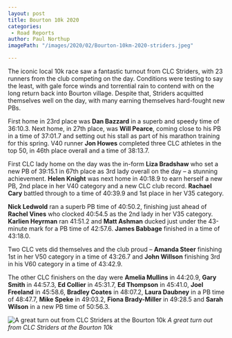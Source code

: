 ```yaml
---
layout: post
title: Bourton 10k 2020
categories: 
 - Road Reports
author: Paul Northup
imagePath: "/images/2020/02/Bourton-10km-2020-striders.jpeg"

---
```


The iconic local 10k race saw a fantastic turnout from CLC Striders, with 23 runners from the club competing on the day. Conditions were testing to say the least, with gale force winds and torrential rain to contend with on the long return back into Bourton village. Despite that, Striders acquitted themselves well on the day, with many earning themselves hard-fought new PBs.

First home in 23rd place was **Dan Bazzard** in a superb and speedy time of 36:10.3. Next home, in 27th place, was **Will Pearce**, coming close to his PB in a time of 37:01.7 and setting out his stall as part of his marathon training for this spring. V40 runner **Jon Howes** completed three CLC athletes in the top 50, in 46th place overall and a time of 38:13.7.

First CLC lady home on the day was the in-form **Liza Bradshaw** who set a new PB of 39:15.1 in 67th place as 3rd lady overall on the day – a stunning achievement. **Helen Knight** was next home in 40:18.9 to earn herself a new PB, 2nd place in her V40 category and a new CLC club record. **Rachael Cary** battled through to a time of 40:39.9 and 1st place in her V35 category.

**Nick Ledwold** ran a superb PB time of 40:50.2, finishing just ahead of **Rachel Vines** who clocked 40:54.5 as the 2nd lady in her V35 category. **Karlien Heyrman** ran 41:51.2 and **Matt Ashman** ducked just under the 43-minute mark for a PB time of 42:57.6. **James Babbage** finished in a time of 43:18.0.

Two CLC vets did themselves and the club proud – **Amanda Steer** finishing 1st in her V50 category in a time of 43:26.7 and **John Willson** finishing 3rd in his V60 category in a time of 43:42.9.

The other CLC finishers on the day were **Amelia Mullins** in 44:20.9, **Gary Smith** in 44:57.3, **Ed Collier** in 45:31.7, **Ed Thompson** in 45:41.0, **Joel Freeland** in 45:58.6, **Bradley Coates** in 48:07.2, **Laura Daubney** in a PB time of 48:47.7, **Mike Speke** in 49:03.2, **Fiona Brady-Miller** in 49:28.5 and **Sarah Wilson** in a new PB time of 50:56.3.

![A great turn out from CLC Striders at the Bourton 10k]({{page.imagePath})
_A great turn out from CLC Striders at the Bourton 10k_
